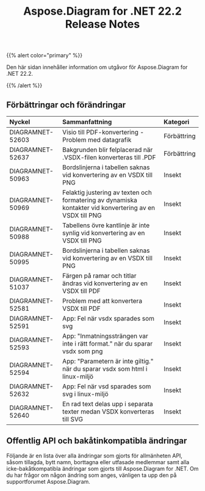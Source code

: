 ﻿---
title: Aspose.Diagram for .NET 22.2 Release Notes
type: docs
weight: 26
url: /sv/net/aspose-diagram-for-net-22-2-release-notes/
---
{{% alert color="primary" %}} 

Den här sidan innehåller information om utgåvor för Aspose.Diagram for .NET 22.2.

{{% /alert %}} 
## **Förbättringar och förändringar**

|**Nyckel**|**Sammanfattning**|**Kategori**|
|:- |:- |:- |
|DIAGRAMNET-52603|Visio till PDF-konvertering - Problem med datagrafik|Förbättring|
|DIAGRAMNET-52637|Bakgrunden blir felplacerad när .VSDX-filen konverteras till .PDF|Förbättring|
|DIAGRAMNET-50963|Bordslinjerna i tabellen saknas vid konvertering av en VSDX till PNG|Insekt|
|DIAGRAMNET-50969|Felaktig justering av texten och formatering av dynamiska kontakter vid konvertering av en VSDX till PNG|Insekt|
|DIAGRAMNET-50988|Tabellens övre kantlinje är inte synlig vid konvertering av en VSDX till PNG|Insekt|
|DIAGRAMNET-50995|Bordslinjerna i tabellen saknas vid konvertering av en VSDX till PNG|Insekt|
|DIAGRAMNET-51037|Färgen på ramar och titlar ändras vid konvertering av en VSDX till PDF|Insekt|
|DIAGRAMNET-52581|Problem med att konvertera VSDX till PDF|Insekt|
|DIAGRAMNET-52591|App: Fel när vsdx sparades som svg|Insekt|
|DIAGRAMNET-52593|App: "Inmatningssträngen var inte i rätt format." när du sparar vsdx som png|Insekt|
|DIAGRAMNET-52594|App: "Parametern är inte giltig." när du sparar vsdx som html i linux-miljö|Insekt|
|DIAGRAMNET-52632|App: Fel när vsd sparades som svg i linux-miljö|Insekt|
|DIAGRAMNET-52640|En rad text delas upp i separata texter medan VSDX konverteras till SVG|Insekt|

## **Offentlig API och bakåtinkompatibla ändringar**
Följande är en lista över alla ändringar som gjorts för allmänheten API, såsom tillagda, bytt namn, borttagna eller utfasade medlemmar samt alla icke-bakåtkompatibla ändringar som gjorts till Aspose.Diagram for .NET. Om du har frågor om någon ändring som anges, vänligen ta upp den på supportforumet Aspose.Diagram.
